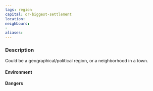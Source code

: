 ```yaml
---
tags: region
capital: or-biggest-settlement
location:
neighbours:
- 
aliases:
---
```


### Description
Could be a geographical/political region, or a neighborhood in a town.

#### Environment

#### Dangers
